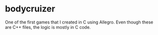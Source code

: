 bodycruizer
===========

One of the first games that I created in C using Allegro. Even though these are C++ files, the logic is mostly in C code.
